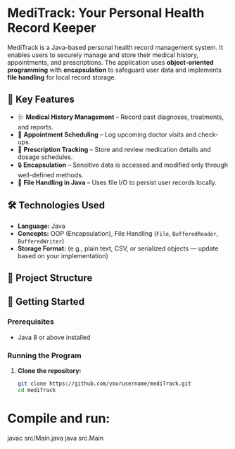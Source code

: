 # MediTrack: Your Personal Health Record Keeper

MediTrack is a Java-based personal health record management system. It enables users to securely manage and store their medical history, appointments, and prescriptions. The application uses **object-oriented programming** with **encapsulation** to safeguard user data and implements **file handling** for local record storage.

## 🔐 Key Features

- 🩺 **Medical History Management** – Record past diagnoses, treatments, and reports.
- 📆 **Appointment Scheduling** – Log upcoming doctor visits and check-ups.
- 💊 **Prescription Tracking** – Store and review medication details and dosage schedules.
- 🔒 **Encapsulation** – Sensitive data is accessed and modified only through well-defined methods.
- 📁 **File Handling in Java** – Uses file I/O to persist user records locally.

## 🛠️ Technologies Used

- **Language:** Java
- **Concepts:** OOP (Encapsulation), File Handling (`File`, `BufferedReader`, `BufferedWriter`)
- **Storage Format:** (e.g., plain text, CSV, or serialized objects — update based on your implementation)

## 📂 Project Structure




## 🚀 Getting Started

### Prerequisites
- Java 8 or above installed

### Running the Program
1. **Clone the repository:**
   ```bash
   git clone https://github.com/yourusername/mediTrack.git
   cd mediTrack

# Compile and run:

javac src/Main.java
java src.Main
